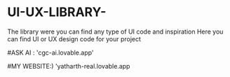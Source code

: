 # UI-UX-LIBRARY-
The library were you can find any type of UI code and inspiration 
 Here you can find UI or UX design code for your project

 #ASK AI :	 'cgc-ai.lovable.app'

 #MY WEBSITE:) 'yatharth-real.lovable.app
